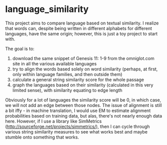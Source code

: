 # language_similarity

This project aims to compare language based on textual similarity. I realize that words can, despite being written in different alphabets for different languages, have the same origin; however, this is just a toy project to start with.

The goal is to:
1) download the same snippet of Genesis 11: 1-9 from the omniglot.com site in all the various available languages
2) try to align the words based solely on word similarity (perhaps, at first, only within language families, and then outside them)
3) calculate a general string similarity score for the whole passage
4) graph the languages based on their similarity (calculated in this very limited sense), with similarity equating to edge length

Obviously for a lot of languages the similarity score will be 0, in which case, we will not add an edge between those nodes. The issue of alignment is still a bit iffy - in machine translation, I would use EM to estimate alignment probabilities based on training data, but alas, there's not nearly enough data here. However, if I use a library like SimMetrics (http://sourceforge.net/projects/simmetrics/), then I can cycle through various string similarity measures to see what works best and maybe stumble onto something that works.
